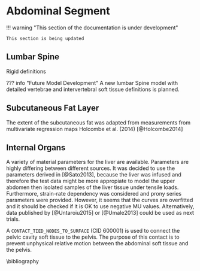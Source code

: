 # Abdominal Segment

!!! warning "This section of the documentation is under development"
    
    This section is being updated
    
## Lumbar Spine

Rigid definitions

??? info "Future Model Development"
    A new lumbar Spine model with detailed vertebrae and intervertebral soft tissue
    definitions is planned.

## Subcutaneous Fat Layer

The extent of the subcutaneous fat was adapted from measurements
from multivariate regression maps Holcombe et al. (2014) [@Holcombe2014]

## Internal Organs

A variety of material parameters for the liver are available. Parameters are highly differing between different sources. It was decided to use the parameters derived in [@Sato2013], because the liver was infused and therefore the test data might be more appropiate to model the upper abdomen then isolated samples of the liver tissue under tensile loads. Furthermore, strain-rate dependency was considered and prony series parameters were provided. 
However, it seems that the curves are overfitted and it should be checked if it is OK to use negative MU values.
Alternatively, data published by [@Untaroiu2015] or [@Umale2013] could be used as next trials. 

A `CONTACT_TIED_NODES_TO_SURFACE` (CID 600001) is used to connect the pelvic cavity soft tissue to the pelvis. The purpose of this contact is to prevent unphysical relative motion between the abdominal soft tissue and the pelvis.

\bibliography
